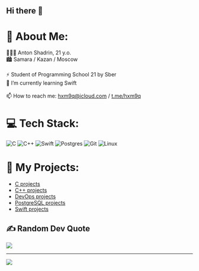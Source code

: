## Hi there 👋
# 💫 About Me:
🧑🏼‍💻 Anton Shadrin, 21 y.o.<br>
🏙️ Samara / Kazan / Moscow<br>
<br>
⚡ Student of Programming School 21 by Sber<br>
🌱 I’m currently learning Swift<br>
<br>
📫 How to reach me: hxm9q@icloud.com / [t.me/hxm9q](https://t.me/hxm9q)


# 💻 Tech Stack:
![C](https://img.shields.io/badge/c-%2300599C.svg?style=for-the-badge&logo=c&logoColor=white) 
![C++](https://img.shields.io/badge/c++-%2300599C.svg?style=for-the-badge&logo=c%2B%2B&logoColor=white) 
![Swift](https://img.shields.io/badge/swift-F54A2A?style=for-the-badge&logo=swift&logoColor=white)
![Postgres](https://img.shields.io/badge/postgres-%23316192.svg?style=for-the-badge&logo=postgresql&logoColor=white) 
![Git](https://img.shields.io/badge/git-%23F05033.svg?style=for-the-badge&logo=git&logoColor=white)
![Linux](https://img.shields.io/badge/linux-%23FCC624.svg?style=for-the-badge&logo=linux&logoColor=white)

# 📂 My Projects:
- [C projects](https://github.com/stars/hxm9q/lists/c-projects)
- [C++ projects](https://github.com/stars/hxm9q/lists/cpp-projects)
- [DevOps projects](https://github.com/stars/hxm9q/lists/devops)
- [PostgreSQL projects](https://github.com/stars/hxm9q/lists/sql-bootcamp)
- [Swift projects](https://github.com/stars/hxm9q/lists/swift-projects)

<!--# 📊 GitHub Stats:
![](https://github-readme-stats.vercel.app/api?username=hxm9q&theme=monokai&hide_border=false&include_all_commits=false&count_private=false)<br/>
![](https://github-readme-streak-stats.herokuapp.com/?user=hxm9q&theme=monokai&hide_border=false)<br/>
![](https://github-readme-stats.vercel.app/api/top-langs/?username=hxm9q&theme=monokai&hide_border=false&include_all_commits=false&count_private=false&layout=compact)
-->

## ✍️ Random Dev Quote
![](https://quotes-github-readme.vercel.app/api?type=horizontal&theme=radical)

---
[![](https://visitcount.itsvg.in/api?id=hxm9q&icon=0&color=0)](https://visitcount.itsvg.in)
